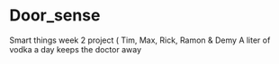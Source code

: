 # Door_sense
Smart things week 2 project ( Tim, Max, Rick, Ramon &amp; Demy
A liter of vodka a day keeps the doctor away
